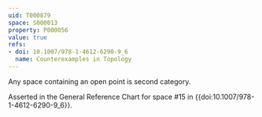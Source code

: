 ```yaml
---
uid: T000879
space: S000013
property: P000056
value: true
refs:
- doi: 10.1007/978-1-4612-6290-9_6
  name: Counterexamples in Topology
---
```


Any space containing an open point is second category.

Asserted in the General Reference Chart for space #15 in
{{doi:10.1007/978-1-4612-6290-9_6}}.
